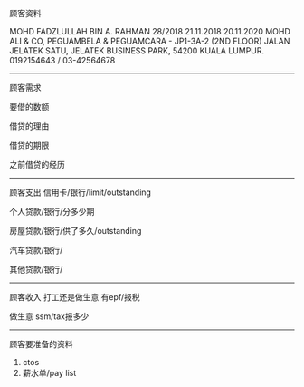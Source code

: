 顾客资料

MOHD FADZLULLAH BIN A. RAHMAN 28/2018 21.11.2018 20.11.2020 MOHD ALI & CO, PEGUAMBELA & PEGUAMCARA - JP1-3A-2 (2ND FLOOR) JALAN JELATEK SATU, JELATEK BUSINESS PARK, 54200 KUALA LUMPUR. 0192154643 / 03-42564678

-----------------
顾客需求


要借的数额

借贷的理由

借贷的期限

之前借贷的经历


--------------
顾客支出
信用卡/银行/limit/outstanding


个人贷款/银行/分多少期

房屋贷款/银行/供了多久/outstanding

汽车贷款/银行/


其他贷款/银行/

-----------
顾客收入
打工还是做生意
有epf/报税

做生意 ssm/tax报多少

-------
顾客要准备的资料
1. ctos
2. 薪水单/pay list




